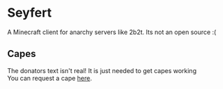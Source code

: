 # Seyfert
A Minecraft client for anarchy servers like 2b2t. Its not an open source :(  
  
## Capes  
The donators text isn't real! It is just needed to get capes working  
You can request a cape <a href="https://bit.ly/375qeLn" target="_blank">here</a>.  
